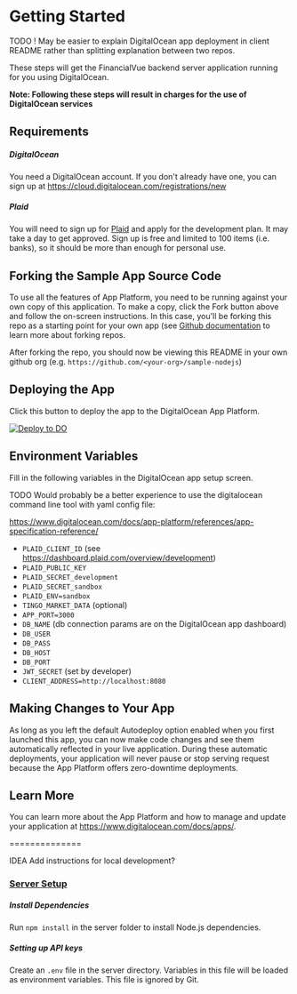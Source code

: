 # Getting Started

TODO ! May be easier to explain DigitalOcean app deployment in client README rather than splitting explanation between two repos.


These steps will get the FinancialVue backend server application running for you using DigitalOcean.

**Note: Following these steps will result in charges for the use of DigitalOcean services**

## Requirements

##### DigitalOcean

You need a DigitalOcean account. If you don't already have one, you can sign up at https://cloud.digitalocean.com/registrations/new

##### Plaid

You will need to sign up for [Plaid](https://plaid.com/) and apply for the development plan. It may take a day to get approved. Sign up is free and limited to 100 items (i.e. banks), so it should be more than enough for personal use.
 
## Forking the Sample App Source Code

To use all the features of App Platform, you need to be running against your own copy of this application. To make a copy, click the Fork button above and follow the on-screen instructions. In this case, you'll be forking this repo as a starting point for your own app (see [Github documentation](https://docs.github.com/en/github/getting-started-with-github/fork-a-repo) to learn more about forking repos.

After forking the repo, you should now be viewing this README in your own github org (e.g. `https://github.com/<your-org>/sample-nodejs`)

## Deploying the App ##

Click this button to deploy the app to the DigitalOcean App Platform.

 [![Deploy to DO](https://mp-assets1.sfo2.digitaloceanspaces.com/deploy-to-do/do-btn-blue.svg)](https://cloud.digitalocean.com/apps/new?repo=https://github.com/blairun/financialvuedo/tree/main)

## Environment Variables

Fill in the following variables in the DigitalOcean app setup screen.

TODO Would probably be a better experience to use the digitalocean command line tool with yaml config file:

https://www.digitalocean.com/docs/app-platform/references/app-specification-reference/

- `PLAID_CLIENT_ID` (see https://dashboard.plaid.com/overview/development)
- `PLAID_PUBLIC_KEY`
- `PLAID_SECRET_development`
- `PLAID_SECRET_sandbox`
- `PLAID_ENV=sandbox`
- `TINGO_MARKET_DATA` (optional)
- `APP_PORT=3000`
- `DB_NAME` (db connection params are on the DigitalOcean app dashboard)
- `DB_USER`
- `DB_PASS`
- `DB_HOST`
- `DB_PORT`
- `JWT_SECRET` (set by developer)
- `CLIENT_ADDRESS=http://localhost:8080`

## Making Changes to Your App ##

As long as you left the default Autodeploy option enabled when you first launched this app, you can now make code changes and see them automatically reflected in your live application. During these automatic deployments, your application will never pause or stop serving request because the App Platform offers zero-downtime deployments.

## Learn More ##

You can learn more about the App Platform and how to manage and update your application at https://www.digitalocean.com/docs/apps/.


==============

IDEA Add instructions for local development?
### <a href="https://localhost:9990" target="_blank">Server Setup</a>

##### Install Dependencies

Run `npm install` in the server folder to install Node.js dependencies.

##### Setting up API keys

Create an `.env` file in the server directory. Variables in this file will be loaded as environment variables. This file is ignored by Git.


